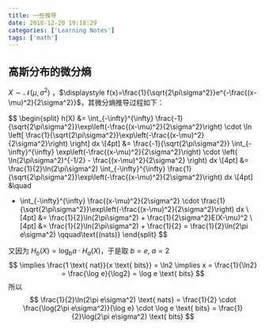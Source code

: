 ```yaml
---
title: 一些推导
date: 2018-12-20 19:18:29
categories: ['Learning Notes']
tags: ['math']
---
```


## 高斯分布的微分熵

$X \sim \mathcal{N}(\mu, \sigma^2)~$，$\displaystyle f(x)=\frac{1}{\sqrt{2\pi\sigma^2}}e^{-\frac{(x-\mu)^2}{2\sigma^2}}$，其微分熵推导过程如下：

$$
\begin{split}
h(X) &= \int_{-\infty}^{\infty}
\frac{-1}{\sqrt{2\pi\sigma^2}}\exp\left(-\frac{(x-\mu)^2}{2\sigma^2}\right) \cdot
\ln \left[
\frac{1}{\sqrt{2\pi\sigma^2}}\exp\left(-\frac{(x-\mu)^2}{2\sigma^2}\right)
\right] dx \\[4pt]
&= \frac{-1}{\sqrt{2\pi\sigma^2}} \int_{-\infty}^{\infty}
\exp\left(-\frac{(x-\mu)^2}{2\sigma^2}\right)
\cdot
\left(
\ln(2\pi\sigma^2)^{-1/2} - \frac{(x-\mu)^2}{2\sigma^2}
\right) dx \\[4pt]
&= \frac{1}{2}\ln(2\pi\sigma^2) \int_{-\infty}^{\infty}
\frac{1}{\sqrt{2\pi\sigma^2}}\exp\left(-\frac{(x-\mu)^2}{2\sigma^2}\right) dx \\[4pt]
&\quad
+ \int_{-\infty}^{\infty}
\frac{(x-\mu)^2}{2\sigma^2} \cdot
\frac{1}{\sqrt{2\pi\sigma^2}}\exp\left(-\frac{(x-\mu)^2}{2\sigma^2}\right) dx \\[4pt]
&= \frac{1}{2}\ln(2\pi\sigma^2) + \frac{1}{2\sigma^2}E(X-\mu)^2 \\[4pt]
&= \frac{1}{2}\ln(2\pi\sigma^2) + \frac{1}{2} = \frac{1}{2}\ln(2\pi e\sigma^2) \qquad\text{(nats)}
\end{split}
$$

<!-- more -->

又因为 $H_b(X) = \log_ba \cdot H_a(X)$，于是取 $b=e, ~a=2$
$$
\implies \frac{1 \text{ nat}}{x \text{ bits}} = \ln2 \implies x = \frac{1}{\ln2} = \frac{\log e}{\log2} = \log e \text{ bits}
$$
所以
$$
\frac{1}{2}\ln(2\pi e\sigma^2) \text{ nats} =
\frac{1}{2} \cdot \frac{\log(2\pi e\sigma^2)}{\log e} \cdot \log e \text{ bits} =
\frac{1}{2}\log(2\pi e\sigma^2) \text{ bits}
$$

